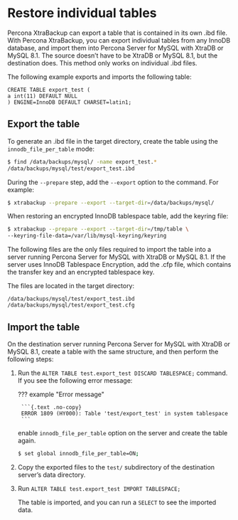 # Restore individual tables

Percona XtraBackup can export a table that is contained in its own .ibd file. With Percona XtraBackup, you can export individual tables from any InnoDB database, and import them into Percona Server for MySQL with XtraDB or MySQL 8.1. The source doesn’t have to be XtraDB or MySQL 8.1, but the destination does. This method only works on individual .ibd files.

The following example exports and imports the following table:

```text
CREATE TABLE export_test (
a int(11) DEFAULT NULL
) ENGINE=InnoDB DEFAULT CHARSET=latin1;
```

## Export the table

To generate an .ibd file in the target directory, create the table using the `innodb_file_per_table` mode:

```{.bash data-prompt="$"}
$ find /data/backups/mysql/ -name export_test.*
/data/backups/mysql/test/export_test.ibd
```

During the `--prepare` step, add the `--export` option to the
command. For example:

```{.bash data-prompt="$"}
$ xtrabackup --prepare --export --target-dir=/data/backups/mysql/
```

When restoring an encrypted InnoDB tablespace table, add the keyring file:

```{.bash data-prompt="$"}
$ xtrabackup --prepare --export --target-dir=/tmp/table \
--keyring-file-data=/var/lib/mysql-keyring/keyring
```

The following files are the only files required to import the table into a server running Percona Server for MySQL with XtraDB or MySQL 8.1. If the server uses InnoDB Tablespace Encryption, add the .cfp file, which contains the transfer key and an encrypted tablespace key.

The files are located in the target directory:

```text
/data/backups/mysql/test/export_test.ibd
/data/backups/mysql/test/export_test.cfg
```

## Import the table

On the destination server running Percona Server for MySQL with XtraDB or MySQL 8.1, create a table with the same structure, and then perform the following steps:

1. Run the `ALTER TABLE test.export_test DISCARD TABLESPACE;` command. If you see the following error message:

    ??? example "Error message"

        ```{.text .no-copy}
        ERROR 1809 (HY000): Table 'test/export_test' in system tablespace
        ```

    enable `innodb_file_per_table` option on the server and create the table again.

    ```{.bash data-prompt="$"}
    $ set global innodb_file_per_table=ON;
    ```

2. Copy the exported files to the `test/` subdirectory of the destination server’s data directory.

3. Run `ALTER TABLE test.export_test IMPORT TABLESPACE;`

    The table is imported, and you can run a `SELECT` to see the imported data.
